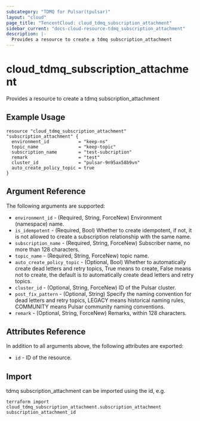```yaml
---
subcategory: "TDMQ for Pulsar(tpulsar)"
layout: "cloud"
page_title: "TencentCloud: cloud_tdmq_subscription_attachment"
sidebar_current: "docs-cloud-resource-tdmq_subscription_attachment"
description: |-
  Provides a resource to create a tdmq subscription_attachment
---
```


# cloud_tdmq_subscription_attachment

Provides a resource to create a tdmq subscription_attachment

## Example Usage

```hcl
resource "cloud_tdmq_subscription_attachment" "subscription_attachment" {
  environment_id           = "keep-ns"
  topic_name               = "keep-topic"
  subscription_name        = "test-subcription"
  remark                   = "test"
  cluster_id               = "pulsar-9n95ax58b9vn"
  auto_create_policy_topic = true
}
```

## Argument Reference

The following arguments are supported:

* `environment_id` - (Required, String, ForceNew) Environment (namespace) name.
* `is_idempotent` - (Required, Bool) Whether to create idempotent, if not, it is not allowed to create a subscription relationship with the same name.
* `subscription_name` - (Required, String, ForceNew) Subscriber name, no more than 128 characters.
* `topic_name` - (Required, String, ForceNew) topic name.
* `auto_create_policy_topic` - (Optional, Bool) Whether to automatically create dead letters and retry topics, True means to create, False means not to create, the default is to automatically create dead letters and retry topics.
* `cluster_id` - (Optional, String, ForceNew) ID of the Pulsar cluster.
* `post_fix_pattern` - (Optional, String) Specify the naming convention for dead letters and retry topics, LEGACY means historical naming rules, COMMUNITY means Pulsar community naming conventions.
* `remark` - (Optional, String, ForceNew) Remarks, within 128 characters.

## Attributes Reference

In addition to all arguments above, the following attributes are exported:

* `id` - ID of the resource.



## Import

tdmq subscription_attachment can be imported using the id, e.g.

```
terraform import cloud_tdmq_subscription_attachment.subscription_attachment subscription_attachment_id
```

